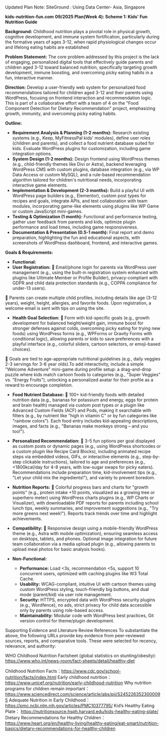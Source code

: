 Updated Plan Note:
SiteGround : Using Data Center- Asia, Singapore

**kids-nutrition-fun.com**
**09/2025 Plan(Week 4): Scheme 1: Kids' Fun Nutrition Guide**


**Background:**
Childhood nutrition plays a pivotal role in physical growth, cognitive development, and immune system fortification, particularly during the formative years of ages 3-12, when rapid physiological changes occur and lifelong eating habits are established

**Problem Statement:**
The core problem addressed by this project is the lack of engaging, personalized digital tools that effectively guide parents and children aged 3-12 toward balanced nutrition, specifically targeting growth development, immune boosting, and overcoming picky eating habits in a fun, interactive manner.

**Direction:** Develop a user-friendly web system for personalized food recommendations tailored for children aged 3-12 and their parents using WordPress, focusing on frontend interaction and recommendation logic. This is part of a collaborative effort with a team of 4 on the "Food Component Detection for Dietary Recommendation" project, emphasizing growth, immunity, and overcoming picky eating habits.

**Outline:**

- **Requirement Analysis & Planning (1-2 months):** Research existing systems (e.g., Keep, MyFitnessPal kids' modules), define user roles (children and parents), and collect a food nutrient database suited for kids. Evaluate WordPress plugins for customization, including game integration options.
- **System Design (1-2 months):** Design frontend using WordPress themes (e.g., child-friendly themes like Divi or Astra), backend leveraging WordPress CMS with custom plugins, database integration (e.g., via WP Data Access or custom MySQL), and a rule-based recommendation algorithm tailored for children's nutritional needs, incorporating interactive game elements.
- **Implementation & Development (2-3 months):** Build a playful UI with WordPress page builders (e.g., Elementor), custom post types for recipes and goals, integrate APIs, and test collaboration with team modules, incorporating game-like elements using plugins like WP Game or custom JavaScript mini-games.
- **Testing & Optimization (1 month):** Functional and performance testing, gather user feedback from parents and kids, optimize plugin performance and load times, including game responsiveness.
- **Documentation & Presentation (0.5-1 month):** Final report and demo preparation, highlighting the fun and educational aspects, with screenshots of WordPress dashboard, frontend, and interactive games.

**Goals & Requirements:**
- **Functional:**
- **User Registration:**
	Email/phone login for parents via WordPress user management (e.g., using the built-in registration system enhanced with plugins like Ultimate Member or Profile Builder), privacy-compliant with GDPR and child data protection standards (e.g., COPPA compliance for under-13 users).

	Parents can create multiple child profiles, including details like age (3-12 years), weight, height, allergies, and favorite foods. Upon registration, a welcome email is sent with tips on using the site. 

- **Health Goal Selection:** 
	Form with kid-specific goals (e.g., growth development for balanced height/weight gain, immune boost for stronger defenses against colds, overcoming picky eating for trying new foods) using WordPress forms (e.g., WPForms or Gravity Forms with conditional logic), allowing parents or kids to save preferences with a playful interface (e.g., colorful sliders, cartoon selectors, or emoji-based choices).

	Goals are tied to age-appropriate nutritional guidelines (e.g., daily veggies 2-3 servings for 3-6 year olds).To add interactivity, include a simple "Welcome Adventure" mini-game during profile setup: a drag-and-drop puzzle where kids match cartoon foods to categories (e.g., "Super Veggies" vs. "Energy Fruits"), unlocking a personalized avatar for their profile as a reward to encourage completion.

- **Food Nutrient Database:** 
	100+ kid-friendly foods with detailed nutrition data (e.g., bananas for potassium and energy, eggs for protein and brain health) managed via custom post types or a plugin like Advanced Custom Fields (ACF) and Pods, making it searchable with filters (e.g., by nutrient like "high in vitamin C" or by fun categories like "rainbow colors"). Each food entry includes kid-appealing descriptions, images, and facts (e.g., "Bananas make monkeys strong – and you too!").

- **Personalized Recommendation:** 
	3-5 fun options per goal displayed as custom posts or dynamic pages (e.g., using WordPress shortcodes or a custom plugin like Recipe Card Blocks), including animated recipe steps via embedded videos, GIFs, or interactive elements (e.g., step-by-step clickable instructions), tailored to age and preferences (e.g., <1800kcal/day for 4-8 years, with low-sugar swaps for picky eaters). Recommendations include preparation time, kid-involvement tips (e.g., "Let your child mix the ingredients!"), and variety to prevent boredom.

- **Nutrition Reports:**
	Colorful progress bars and charts for "growth points" (e.g., protein intake +10 points, visualized as a growing tree or superhero meter) using WordPress charts plugins (e.g., WP Charts or Visualizer), with downloadable PDF reports for parents including school lunch tips, weekly summaries, and improvement suggestions (e.g., "Try more greens next week!"). Reports track trends over time and highlight achievements.

- **Compatibility:** 
	Responsive design using a mobile-friendly WordPress theme (e.g., Astra with mobile optimization), ensuring seamless access on desktops, tablets, and phones. Optional image integration for future team collaboration via a media upload plugin (e.g., allowing parents to upload meal photos for basic analysis hooks).

- **Non-Functional:**
  - **Performance:** Load <3s, recommendation <5s, support 10 concurrent users, optimized with caching plugins like W3 Total Cache.
  - **Usability:** WCAG-compliant, intuitive UI with cartoon themes using custom WordPress styling, touch-friendly big buttons, and dual mode (parent/kid) via user role management.
  - **Security:** HTTPS, encrypted data with WordPress security plugins (e.g., Wordfence), no ads, strict privacy for child data accessible only by parents using role-based access.
  - **Maintainability:** Modular code with WordPress best practices, Git version control for theme/plugin development.

Supporting Evidence and Literature Review References
To substantiate the above, the following URLs provide key evidence from peer-reviewed sources, reports, and comparative tools. These were selected for recency, relevance, and authority:

WHO Childhood Nutrition Factsheet (global statistics on stunting/obesity): https://www.who.int/news-room/fact-sheets/detail/healthy-diet


Childhood Nutrition Facts：https://www.cdc.gov/school-nutrition/facts/index.html
Early childhood nutrition：https://www.unicef.org/nutrition/early-childhood-nutrition
 Why nutrition programs for children remain important： https://www.sciencedirect.com/science/article/abs/pii/S2452263523000095
 Adequate Nutrition in Early Childhood：https://pmc.ncbi.nlm.nih.gov/articles/PMC10377795/
 Kid’s Healthy Eating Plate： https://nutritionsource.hsph.harvard.edu/kids-healthy-eating-plate/
 Dietary Recommendations for Healthy Children： https://www.heart.org/en/healthy-living/healthy-eating/eat-smart/nutrition-basics/dietary-recommendations-for-healthy-children
 
